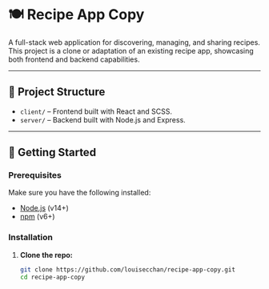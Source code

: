# 🍽️ Recipe App Copy

A full-stack web application for discovering, managing, and sharing recipes. This project is a clone or adaptation of an existing recipe app, showcasing both frontend and backend capabilities.

---

## 📁 Project Structure

- `client/` – Frontend built with React and SCSS.
- `server/` – Backend built with Node.js and Express.

---

## 🚀 Getting Started

### Prerequisites

Make sure you have the following installed:

- [Node.js](https://nodejs.org/) (v14+)
- [npm](https://www.npmjs.com/) (v6+)

### Installation

1. **Clone the repo:**

   ```bash
   git clone https://github.com/louisecchan/recipe-app-copy.git
   cd recipe-app-copy
